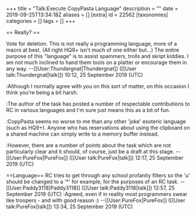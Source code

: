 +++
title = "Talk:Execute CopyPasta Language"
description = ""
date = 2019-09-25T13:34:18Z
aliases = []
[extra]
id = 22562
[taxonomies]
categories = []
tags = []
+++

== Really? ==

Vote for deletion. This is not really a programming language, more of a macro at best. (All right HQ9+ isn't much of one either but...) The entire purpose of this "language" is to assist spammers, trolls and skript kiddies. I am not much inclined to hand them tools on a platter or encourage them in any way. --[[User:Thundergnat|Thundergnat]] ([[User talk:Thundergnat|talk]]) 10:12, 25 September 2019 (UTC)

:Although I normally agree with you on this sort of matter, on this occasion I think you're being a bit harsh.

:The author of the task has posted a number of respectable contributions to RC in various languages and I'm sure just means this as a bit of fun.

:CopyPasta seems no worse to me than any other 'joke' esoteric language (such as HQ9+). Anyone who has reservations about using the clipboard on a shared machine can simply write to a memory buffer instead.

:However, there are a number of points about the task which are not particularly clear and it should, of course, just be a draft at this stage. --[[User:PureFox|PureFox]] ([[User talk:PureFox|talk]]) 12:17, 25 September 2019 (UTC)

==Language==
RC tries to get through any school profanity filters so the 'u' should be changed to a '*' for example, for the purposes of an RC task. --[[User:Paddy3118|Paddy3118]] ([[User talk:Paddy3118|talk]]) 12:57, 25 September 2019 (UTC)
:Agreed, even if in reality most programmers swear like troopers - and with good reason :) --[[User:PureFox|PureFox]] ([[User talk:PureFox|talk]]) 13:34, 25 September 2019 (UTC)
